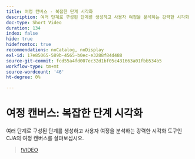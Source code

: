 ```yaml
---
title: 여정 캔버스 - 복잡한 단계 시각화
description: 여러 단계로 구성된 단계를 생성하고 사용자 여정을 분석하는 강력한 시각화 도구인 CJA의 여정 캔버스를 살펴보십시오.
doc-type: Short Video
duration: 134
index: false
hide: true
hidefromtoc: true
recommendations: noCatalog, noDisplay
exl-id: 17e85065-589b-4565-b0ec-e3288f84d488
source-git-commit: fcd55a4fd007ec32d1bf05c431663a01fbb534b5
workflow-type: tm+mt
source-wordcount: '46'
ht-degree: 0%

---
```


# 여정 캔버스: 복잡한 단계 시각화

여러 단계로 구성된 단계를 생성하고 사용자 여정을 분석하는 강력한 시각화 도구인 CJA의 여정 캔버스를 살펴보십시오.

<!-- 72_S103_3442450_134_journey-canvas-visualizing-complex-funnels -->
>[!VIDEO](https://video.tv.adobe.com/v/3460160/?learn=on&enablevpops=true&captions=kor)
